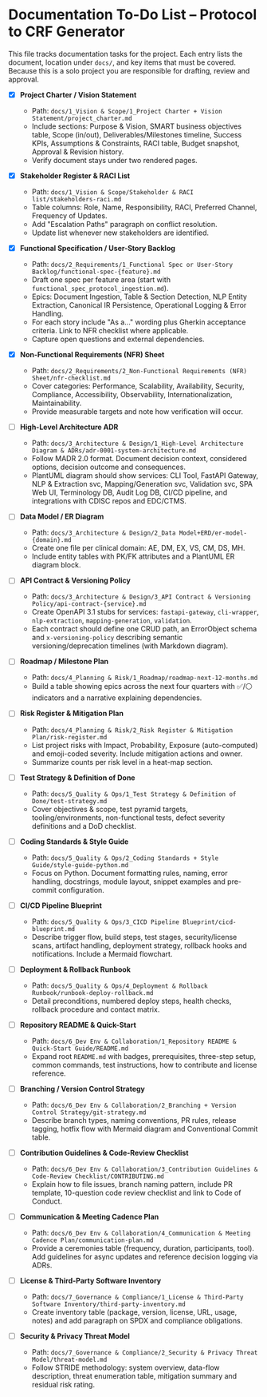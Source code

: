 # Documentation To-Do List – Protocol to CRF Generator

This file tracks documentation tasks for the project. Each entry lists the document, location under `docs/`, and key items that must be covered. Because this is a solo project you are responsible for drafting, review and approval.

- [x] **Project Charter / Vision Statement**
  - Path: `docs/1_Vision & Scope/1_Project Charter + Vision Statement/project_charter.md`
  - Include sections: Purpose & Vision, SMART business objectives table, Scope (in/out), Deliverables/Milestones timeline, Success KPIs, Assumptions & Constraints, RACI table, Budget snapshot, Approval & Revision history.
  - Verify document stays under two rendered pages.

- [x] **Stakeholder Register & RACI List**
  - Path: `docs/1_Vision & Scope/Stakeholder & RACI list/stakeholders-raci.md`
  - Table columns: Role, Name, Responsibility, RACI, Preferred Channel, Frequency of Updates.
  - Add "Escalation Paths" paragraph on conflict resolution.
  - Update list whenever new stakeholders are identified.

- [x] **Functional Specification / User-Story Backlog**
  - Path: `docs/2_Requirements/1_Functional Spec or User-Story Backlog/functional-spec-{feature}.md`
  - Draft one spec per feature area (start with `functional_spec_protocol_ingestion.md`).
  - Epics: Document Ingestion, Table & Section Detection, NLP Entity Extraction, Canonical IR Persistence, Operational Logging & Error Handling.
  - For each story include "As a..." wording plus Gherkin acceptance criteria. Link to NFR checklist where applicable.
  - Capture open questions and external dependencies.

- [x] **Non-Functional Requirements (NFR) Sheet**
  - Path: `docs/2_Requirements/2_Non-Functional Requirements (NFR) Sheet/nfr-checklist.md`
  - Cover categories: Performance, Scalability, Availability, Security, Compliance, Accessibility, Observability, Internationalization, Maintainability.
  - Provide measurable targets and note how verification will occur.

- [ ] **High-Level Architecture ADR**
  - Path: `docs/3_Architecture & Design/1_High-Level Architecture Diagram & ADRs/adr-0001-system-architecture.md`
  - Follow MADR 2.0 format. Document decision context, considered options, decision outcome and consequences.
  - PlantUML diagram should show services: CLI Tool, FastAPI Gateway, NLP & Extraction svc, Mapping/Generation svc, Validation svc, SPA Web UI, Terminology DB, Audit Log DB, CI/CD pipeline, and integrations with CDISC repos and EDC/CTMS.

- [ ] **Data Model / ER Diagram**
  - Path: `docs/3_Architecture & Design/2_Data Model+ERD/er-model-{domain}.md`
  - Create one file per clinical domain: AE, DM, EX, VS, CM, DS, MH.
  - Include entity tables with PK/FK attributes and a PlantUML ER diagram block.

- [ ] **API Contract & Versioning Policy**
  - Path: `docs/3_Architecture & Design/3_API Contract & Versioning Policy/api-contract-{service}.md`
  - Create OpenAPI 3.1 stubs for services: `fastapi-gateway`, `cli-wrapper`, `nlp-extraction`, `mapping-generation`, `validation`.
  - Each contract should define one CRUD path, an ErrorObject schema and `x-versioning-policy` describing semantic versioning/deprecation timelines (with Markdown diagram).

- [ ] **Roadmap / Milestone Plan**
  - Path: `docs/4_Planning & Risk/1_Roadmap/roadmap-next-12-months.md`
  - Build a table showing epics across the next four quarters with ✅/⚪ indicators and a narrative explaining dependencies.

- [ ] **Risk Register & Mitigation Plan**
  - Path: `docs/4_Planning & Risk/2_Risk Register & Mitigation Plan/risk-register.md`
  - List project risks with Impact, Probability, Exposure (auto-computed) and emoji-coded severity. Include mitigation actions and owner.
  - Summarize counts per risk level in a heat-map section.

- [ ] **Test Strategy & Definition of Done**
  - Path: `docs/5_Quality & Ops/1_Test Strategy & Definition of Done/test-strategy.md`
  - Cover objectives & scope, test pyramid targets, tooling/environments, non-functional tests, defect severity definitions and a DoD checklist.

- [ ] **Coding Standards & Style Guide**
  - Path: `docs/5_Quality & Ops/2_Coding Standards + Style Guide/style-guide-python.md`
  - Focus on Python. Document formatting rules, naming, error handling, docstrings, module layout, snippet examples and pre-commit configuration.

- [ ] **CI/CD Pipeline Blueprint**
  - Path: `docs/5_Quality & Ops/3_CICD Pipeline Blueprint/cicd-blueprint.md`
  - Describe trigger flow, build steps, test stages, security/license scans, artifact handling, deployment strategy, rollback hooks and notifications. Include a Mermaid flowchart.

- [ ] **Deployment & Rollback Runbook**
  - Path: `docs/5_Quality & Ops/4_Deployment & Rollback Runbook/runbook-deploy-rollback.md`
  - Detail preconditions, numbered deploy steps, health checks, rollback procedure and contact matrix.

- [ ] **Repository README & Quick-Start**
  - Path: `docs/6_Dev Env & Collaboration/1_Repository README & Quick-Start Guide/README.md`
  - Expand root `README.md` with badges, prerequisites, three-step setup, common commands, test instructions, how to contribute and license reference.

- [ ] **Branching / Version Control Strategy**
  - Path: `docs/6_Dev Env & Collaboration/2_Branching + Version Control Strategy/git-strategy.md`
  - Describe branch types, naming conventions, PR rules, release tagging, hotfix flow with Mermaid diagram and Conventional Commit table.

- [ ] **Contribution Guidelines & Code-Review Checklist**
  - Path: `docs/6_Dev Env & Collaboration/3_Contribution Guidelines & Code-Review Checklist/CONTRIBUTING.md`
  - Explain how to file issues, branch naming pattern, include PR template, 10-question code review checklist and link to Code of Conduct.

- [ ] **Communication & Meeting Cadence Plan**
  - Path: `docs/6_Dev Env & Collaboration/4_Communication & Meeting Cadence Plan/communication-plan.md`
  - Provide a ceremonies table (frequency, duration, participants, tool). Add guidelines for async updates and reference decision logging via ADRs.

- [ ] **License & Third-Party Software Inventory**
  - Path: `docs/7_Governance & Compliance/1_License & Third-Party Software Inventory/third-party-inventory.md`
  - Create inventory table (package, version, license, URL, usage, notes) and add paragraph on SPDX and compliance obligations.

- [ ] **Security & Privacy Threat Model**
  - Path: `docs/7_Governance & Compliance/2_Security & Privacy Threat Model/threat-model.md`
  - Follow STRIDE methodology: system overview, data-flow description, threat enumeration table, mitigation summary and residual risk rating.